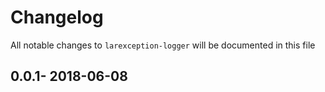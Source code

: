 # Changelog

All notable changes to `larexception-logger` will be documented in this file

## 0.0.1- 2018-06-08